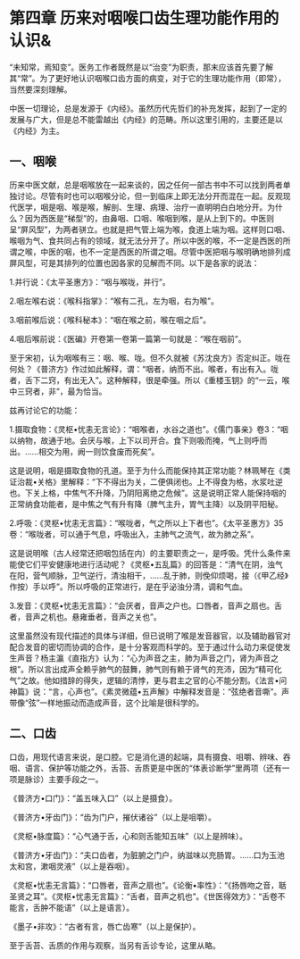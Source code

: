 # 第四章 历来对咽喉口齿生理功能作用的认识&

“未知常，焉知变”。医务工作者既然是以“治变”为职责，那末应该首先要了解其“常”。为了更好地认识咽喉口齿方面的病变，对于它的生理功能作用（即常），当然要深刻理解。

中医一切理论，总是发源于《内经》。虽然历代先哲们的补充发挥，起到了一定的发展与广大，但是总不能雷越出《内经》的范畴。所以这里引用的，主要还是以《内经》为主。

## 一、咽喉

历来中医文献，总是咽喉放在一起来谈的，因之任何一部古书中不可以找到两者单独讨论。尽管有时也可以咽喉分论，但一到临床上即无法分开而混在一起。反观现代医学，咽是咽、喉是喉，解剖、生理、病理、治疗一直明明白白地分开。为什么？因为西医是“梯型”的，由鼻咽、口咽、喉咽到喉，是从上到下的。中医则呈“屏风型”，为两者骈立。也就是把气管上端为喉，食道上端为咽。这样则口咽、喉咽为气、食共同占有的领域，就无法分开了。所以中医的喉，不一定是西医的所谓之喉，中医的咽，也不一定是西医的所谓之咽。尽管中医把咽与喉明确地排列成屏风型，可是其排列的位置也因各家的见解而不同。以下是各家的说法：

1.并行说：《太平圣惠方》：“咽与喉咙，并行”。

2.咽左喉右说：《喉科指掌》：“喉有二孔，左为咽，右为喉”。

3.咽前喉后说：《喉科秘本》：“咽在喉之前，喉在咽之后”。

4.咽后喉前说：《医碥》开卷第一卷第一篇第一句就是：“喉在咽前”。

至于宋初，认为咽喉有三：咽、喉、咙。但不久就被《苏沈良方》否定纠正。咙在何处？《普济方》作过如此解释，谓：“咽者，纳而不出。喉者，有出有入。咙者，舌下二窍，有出无入”。这种解释，很是牵强。所以《重楼玉钥》的“一云，喉中三窍者，非”，最为恰当。

兹再讨论它的功能：

1.摄取食物：《灵枢•忧恚无言论》：“咽喉者，水谷之道也”。《儒门事亲》卷3：“咽以纳物，故通于地。会厌与喉，上下以司开合。食下则吸而掩，气上则呼而出。……相交为用，阙一则饮食废而死矣”。

这是说明，咽是摄取食物的孔道。至于为什么而能保持其正常功能？林珮琴在《类证治裁•关格》里解释：“下不得出为关，二便俱闭也。上不得食为格，水浆吐逆也。下关上格，中焦气不升降，乃阴阳离绝之危候”。这是说明正常人能保持咽的正常纳食功能者，是中焦之气有升有降（脾气主升，胃气主降）以及阴平阳秘。

2.呼吸：《灵枢•忧恚无言篇》：“喉咙者，气之所以上下者也”。《太平圣惠方》35卷：“喉咙者，可以通于气息，呼吸出入，主肺气之流气，故为肺之系”。

这是说明喉（古人经常还把咽包括在内）的主要职责之一，是呼吸。凭什么条件来能使它们平安健康地进行活动呢？《灵枢•五乱篇》的回答是：“清气在阴，浊气在阳，营气顺脉，卫气逆行，清浊相干，……乱于肺，则俛仰烦喝，接（《甲乙经》作按）手以呼”。所以呼吸的正常进行，是在乎泌浊分清，调和气血。

3.发音：《灵枢•忧恚无言篇》：“会厌者，音声之户也。口唇者，音声之扇也。舌者，音声之机也。悬雍垂者，音声之关也”。

这里虽然没有现代描述的具体与详细，但已说明了喉是发音器官，以及辅助器官对配合发音的密切而协调的合作，是十分客观而科学的。至于通过什么动力来促使发生声音？杨主瀛《直指方》认为：“心为声音之主，肺为声音之门，肾为声音之根”。所以言出成声全赖乎肺气的鼓舞，肺气则有赖于肾气的充沛，因为“精可化气”之故。他如措辞的得失，逻辑的清悖，更与君主之官的心不能分割。《法言•问神篇》说：“言，心声也”。《素灵微蕴•五声解》中解释发音是：“弦绝者音嘶”。声带像“弦”一样地振动而造成声音，这个比喻是很科学的。

## 二、口齿

口齿，用现代语言来说，是口腔。它是消化道的起端，具有摄食、咀嚼、辨味、吞咽、语言、保护等功能之外，舌苔、舌质更是中医的“体表诊断学”里两项（还有一项是脉诊）主要手段之一。

《普济方•口门》：“盖五味入口”（以上是摄食）。

《普济方•牙齿门》：“齿为门户，摧伏诸谷”（以上是咀嚼）。

《灵枢•脉度篇》：“心气通于舌，心和则舌能知五味”（以上是辨味）。

《普济方•牙齿门》：“夫口齿者，为脏腑之门户，纳滋味以充肠胃。……口为玉池太和宫，漱咽灵液”（以上是吞咽）。

《灵枢•忧恚无言篇》：“口唇者，音声之扇也”。《论衡•率性》：“《扬唇吻之音，聒圣贤之耳”。《灵枢•忧恚无言篇》：“舌者，音声之机也”。《世医得效方》：“舌卷不能言，舌肿不能语”（以上是语言）。

《墨子•非攻》：“古者有言，唇亡齿寒”（以上是保护）。

至于舌苔、舌质的作用与观察，当另有舌诊专论，这里从略。